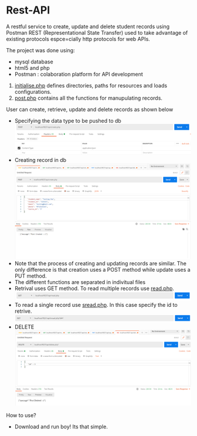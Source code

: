 # Rest-API
A restful service to create, update and delete student records using Postman
REST (Representational State Transfer) used to take advantage of existing protocols espce=cially http protocols for web APIs.

The project was done using:
- mysql database
- html5 and php
- Postman : colaboration platform for API development

1. [initialise.php](https://github.com/AmaniUsagi/Rest-API/blob/main/core/initialise.php) defines directories, paths for resources and loads configurations.
2. [post.php](https://github.com/AmaniUsagi/Rest-API/blob/main/core/post.php) contains all the functions for manupulating records.

User can create, retrieve, update and delete records as shown below
- Specifying the data type to be pushed to db
![](Screenshots/create_param.PNG)
- Creating record in db
![](Screenshots/create.PNG)
- Note that the process of creating and updating records are similar. The only difference is that creation uses a POST method while update uses a PUT method.
- The different functions are separated in indivitual files
- Retrival uses GET method. To read multiple records use [read.php](https://github.com/AmaniUsagi/Rest-API/blob/main/api/read.php).
![](Screenshots/read_multi.PNG)
- To read a single record use [sread.php](https://github.com/AmaniUsagi/Rest-API/blob/main/api/sread.php). In this case specify the id to retrive.
![](Screenshots/read_single.PNG)
- DELETE
![](Screenshots/delete.PNG)


How to use?
- Download and run boy! Its that simple.
